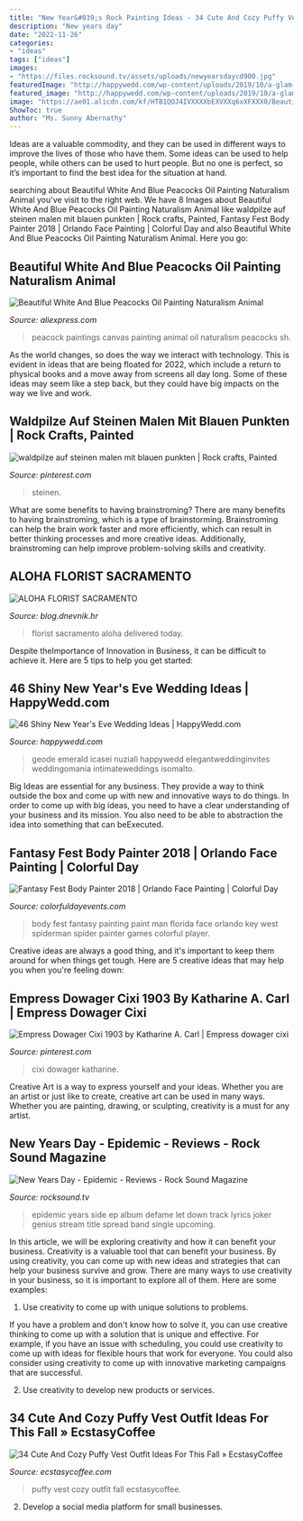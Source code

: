 ```yaml
---
title: "New Year&#039;s Rock Painting Ideas - 34 Cute And Cozy Puffy Vest Outfit Ideas For This Fall » Ecstasycoffee"
description: "New years day"
date: "2022-11-26"
categories:
- "ideas"
tags: ["ideas"]
images:
- "https://files.rocksound.tv/assets/uploads/newyearsdaycd900.jpg"
featuredImage: "http://happywedd.com/wp-content/uploads/2019/10/a-glam-black-and-emerald-geode-wedding-cake-with-gold-leaf-is-a-stylish-and-cool-idea-480x720.jpg"
featured_image: "http://happywedd.com/wp-content/uploads/2019/10/a-glam-black-and-emerald-geode-wedding-cake-with-gold-leaf-is-a-stylish-and-cool-idea-480x720.jpg"
image: "https://ae01.alicdn.com/kf/HTB1QOJ4IVXXXXbEXVXXq6xXFXXX0/Beautiful-White-And-Blue-Peacocks-Oil-Painting-Naturalism-Animal-Peacock-Black-And-Red-Paintings-Paintings-Canvas.jpg"
ShowToc: true
author: "Ms. Sunny Abernathy"
---
```



Ideas are a valuable commodity, and they can be used in different ways to improve the lives of those who have them. Some ideas can be used to help people, while others can be used to hurt people. But no one is perfect, so it’s important to find the best idea for the situation at hand.

	

		
searching about Beautiful White And Blue Peacocks Oil Painting Naturalism Animal you've visit to the right web. We have 8 Images about Beautiful White And Blue Peacocks Oil Painting Naturalism Animal like waldpilze auf steinen malen mit blauen punkten | Rock crafts, Painted, Fantasy Fest Body Painter 2018 | Orlando Face Painting | Colorful Day and also Beautiful White And Blue Peacocks Oil Painting Naturalism Animal. Here you go:
		
    
## Beautiful White And Blue Peacocks Oil Painting Naturalism Animal

<img loading=lazy src="https://ae01.alicdn.com/kf/HTB1QOJ4IVXXXXbEXVXXq6xXFXXX0/Beautiful-White-And-Blue-Peacocks-Oil-Painting-Naturalism-Animal-Peacock-Black-And-Red-Paintings-Paintings-Canvas.jpg" onerror="this.onerror=null;this.src='https://tse1.mm.bing.net/th?id=OIP.lDJPju65JUqRPt7-X--r4QHaHa&amp;pid=15.1';" alt="Beautiful White And Blue Peacocks Oil Painting Naturalism Animal">

_Source: aliexpress.com_

>peacock paintings canvas painting animal oil naturalism peacocks sh. 

	

As the world changes, so does the way we interact with technology. This is evident in ideas that are being floated for 2022, which include a return to physical books and a move away from screens all day long. Some of these ideas may seem like a step back, but they could have big impacts on the way we live and work.

    
## Waldpilze Auf Steinen Malen Mit Blauen Punkten | Rock Crafts, Painted

<img loading=lazy src="https://i.pinimg.com/736x/ce/47/aa/ce47aa0dcb54720cd47f2f9bb8c66b5d.jpg" onerror="this.onerror=null;this.src='https://tse2.mm.bing.net/th?id=OIP.5W4gI37GbdOf1a1v8JmRaQHaJ3&amp;pid=15.1';" alt="waldpilze auf steinen malen mit blauen punkten | Rock crafts, Painted">

_Source: pinterest.com_

>steinen. 

	

What are some benefits to having brainstroming?
There are many benefits to having brainstroming, which is a type of brainstorming. Brainstroming can help the brain work faster and more efficiently, which can result in better thinking processes and more creative ideas. Additionally, brainstroming can help improve problem-solving skills and creativity.

    
## ALOHA FLORIST SACRAMENTO

<img loading=lazy src="http://bit.ly/pcAu5a" onerror="this.onerror=null;this.src='https://tse1.mm.bing.net/th?id=OIP.EzBhebizNEl-U1fLw8aUOQAAAA&amp;pid=15.1';" alt="ALOHA FLORIST SACRAMENTO">

_Source: blog.dnevnik.hr_

>florist sacramento aloha delivered today. 

	

Despite theImportance of Innovation in Business, it can be difficult to achieve it. Here are 5 tips to help you get started: 

    
## 46 Shiny New Year&#039;s Eve Wedding Ideas | HappyWedd.com

<img loading=lazy src="http://happywedd.com/wp-content/uploads/2019/10/a-glam-black-and-emerald-geode-wedding-cake-with-gold-leaf-is-a-stylish-and-cool-idea-480x720.jpg" onerror="this.onerror=null;this.src='https://tse4.mm.bing.net/th?id=OIP.v_EdXMFBt5TI4vlnV3oROQHaLH&amp;pid=15.1';" alt="46 Shiny New Year&#039;s Eve Wedding Ideas | HappyWedd.com">

_Source: happywedd.com_

>geode emerald icasei nuziali happywedd elegantweddinginvites weddingomania intimateweddings isomalto. 

	

Big Ideas are essential for any business. They provide a way to think outside the box and come up with new and innovative ways to do things. In order to come up with big ideas, you need to have a clear understanding of your business and its mission. You also need to be able to abstraction the idea into something that can beExecuted.

    
## Fantasy Fest Body Painter 2018 | Orlando Face Painting | Colorful Day

<img loading=lazy src="https://colorfuldayevents.com/wp-content/florida-face-painter/fantasy-fest/spider-man-body-paint-fantasy-fest.jpg" onerror="this.onerror=null;this.src='https://tse3.mm.bing.net/th?id=OIP.gVOU_NkjpWhgXrS6jSY6wwAAAA&amp;pid=15.1';" alt="Fantasy Fest Body Painter 2018 | Orlando Face Painting | Colorful Day">

_Source: colorfuldayevents.com_

>body fest fantasy painting paint man florida face orlando key west spiderman spider painter games colorful player. 

	

Creative ideas are always a good thing, and it's important to keep them around for when things get tough. Here are 5 creative ideas that may help you when you're feeling down: 

    
## Empress Dowager Cixi 1903 By Katharine A. Carl | Empress Dowager Cixi

<img loading=lazy src="https://i.pinimg.com/736x/a8/e7/58/a8e758dfefcde60af4b02d70e960aceb.jpg" onerror="this.onerror=null;this.src='https://tse1.mm.bing.net/th?id=OIP.F4YILb-soLgu9ePn1DpAWwHaJ3&amp;pid=15.1';" alt="Empress Dowager Cixi 1903 by Katharine A. Carl | Empress dowager cixi">

_Source: pinterest.com_

>cixi dowager katharine. 

	

Creative Art is a way to express yourself and your ideas. Whether you are an artist or just like to create, creative art can be used in many ways. Whether you are painting, drawing, or sculpting, creativity is a must for any artist.

    
## New Years Day - Epidemic - Reviews - Rock Sound Magazine

<img loading=lazy src="https://files.rocksound.tv/assets/uploads/newyearsdaycd900.jpg" onerror="this.onerror=null;this.src='https://tse4.mm.bing.net/th?id=OIP.Ng_wBp9LzZrIHawobbOT6wHaHa&amp;pid=15.1';" alt="New Years Day - Epidemic - Reviews - Rock Sound Magazine">

_Source: rocksound.tv_

>epidemic years side ep album defame let down track lyrics joker genius stream title spread band single upcoming. 

	

In this article, we will be exploring creativity and how it can benefit your business.
Creativity is a valuable tool that can benefit your business. By using creativity, you can come up with new ideas and strategies that can help your business survive and grow. There are many ways to use creativity in your business, so it is important to explore all of them. Here are some examples:
1. Use creativity to come up with unique solutions to problems.

If you have a problem and don't know how to solve it, you can use creative thinking to come up with a solution that is unique and effective. For example, if you have an issue with scheduling, you could use creativity to come up with ideas for flexible hours that work for everyone. You could also consider using creativity to come up with innovative marketing campaigns that are successful.

2. Use creativity to develop new products or services.

    
## 34 Cute And Cozy Puffy Vest Outfit Ideas For This Fall » EcstasyCoffee

<img loading=lazy src="https://i0.wp.com/www.ecstasycoffee.com/wp-content/uploads/2016/11/Cozy-Puffy-Vest-Outfits-Ideas21.jpg?resize=600%2C901" onerror="this.onerror=null;this.src='https://tse4.mm.bing.net/th?id=OIP.V9oS2UR_Jlg_Xvt6_18QogHaLH&amp;pid=15.1';" alt="34 Cute And Cozy Puffy Vest Outfit Ideas For This Fall » EcstasyCoffee">

_Source: ecstasycoffee.com_

>puffy vest cozy outfit fall ecstasycoffee. 

	

2. Develop a social media platform for small businesses.

